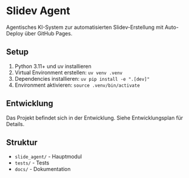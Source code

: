 # Slidev Agent

Agentisches KI-System zur automatisierten Slidev-Erstellung mit Auto-Deploy über GitHub Pages.

## Setup

1. Python 3.11+ und uv installieren
2. Virtual Environment erstellen: `uv venv .venv`
3. Dependencies installieren: `uv pip install -e ".[dev]"`
4. Environment aktivieren: `source .venv/bin/activate`

## Entwicklung

Das Projekt befindet sich in der Entwicklung. Siehe Entwicklungsplan für Details.

## Struktur

- `slide_agent/` - Hauptmodul
- `tests/` - Tests
- `docs/` - Dokumentation
